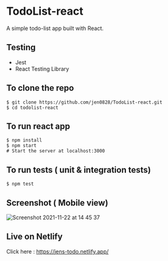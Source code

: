 # TodoList-react

A simple todo-list app built with React.

## Testing 
 * Jest
 * React Testing Library

## To clone the repo
```shell
$ git clone https://github.com/jen0828/TodoList-react.git
$ cd todolist-react
```

## To run react app
``` shell
$ npm install
$ npm start 
# Start the server at localhost:3000
```

## To run tests ( unit & integration tests)
``` shell
$ npm test
```
## Screenshot ( Mobile view)

![Screenshot 2021-11-22 at 14 45 37](https://user-images.githubusercontent.com/79845719/142882032-6e44f966-a389-41bb-80de-89afe9b2ed06.png)


## Live on Netlify

 Click here : https://jens-todo.netlify.app/